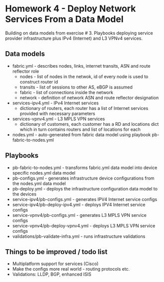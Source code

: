 # Homework 4 - Deploy Network Services From a Data Model

Building on data models from exercise # 3. Playbooks deploying service provider infrastructure plus IPv4 (Internet) and L3 VPNv4 services. 

## Data models

* fabric.yml - describes nodes, links, internet transits, ASN and route reflector role
  * nodes - list of nodes in the netwok, id of every node is used to construct router id
  * transits - list of sessions to other AS, eBGP is assumed
  * fabric - list of connections inside the network
  * network - definition of network ASN and route reflector designation
* services-ipv4.yml - IPv4 Internet services
  * dictionary of routers, each router has a list of Internet services provided with necessary parameters
* services-vpnv4.yml - L3 MPLS VPN services
  * dictionary of customers, each customer has a RD and locations dict which in turn contains routers and list of locations for each
* nodes.yml - auto-generated from fabric data model using playbook pb-fabric-to-nodes.yml
  
## Playbooks

* pb-fabric-to-nodes.yml - transforms fabric.yml data model into device specific nodes.yml data model
* pb-configs.yml - generates infrastructure device configurations from the nodes.yml data model
* pb-deploy.yml - deploys the infrastructure configuration data model to the devices
* service-ipv4/pb-configs.yml - generates IPV4 Internet service configs
* service-ipv4/pb-deploy-ipv4.yml - deploys IPV4 Internet service configs
* service-vpnv4/pb-configs.yml - generates L3 MPLS VPN service configs
* service-vpnv4/pb-deploy-vpnv4.yml - deploys L3 MPLS VPN service configs
* validations/pb-validate-infra.yml - runs infrastructure validations

## Things to be improved / todo list

* Multiplatform support for services (Cisco)
* Make the configs more real world - routing protocols etc.
* Validations: LLDP, BGP, enhanced ISIS
